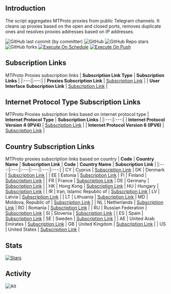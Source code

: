 ## Introduction
The script aggregates MTProto proxies from public Telegram channels. It cleans up proxies based on the open and closed ports, removes duplicate ones and resolves proxies addresses based on IP addresses.

![GitHub last commit (by committer)](https://img.shields.io/github/last-commit/soroushmirzaei/telegram-proxies-collector?label=Last%20Commit&color=%2338914b)
![GitHub](https://img.shields.io/github/license/soroushmirzaei/telegram-proxies-collector?label=License&color=yellow)
![GitHub Repo stars](https://img.shields.io/github/stars/soroushmirzaei/telegram-proxies-collector?label=Stars&color=red&style=flat)
![GitHub forks](https://img.shields.io/github/forks/soroushmirzaei/telegram-proxies-collector?label=Forks&color=blue&style=flat)
[![Execute On Schedule](https://github.com/soroushmirzaei/telegram-proxies-collector/actions/workflows/schedule.yml/badge.svg)](https://github.com/soroushmirzaei/telegram-proxies-collector/actions/workflows/schedule.yml)
[![Execute On Push](https://github.com/soroushmirzaei/telegram-proxies-collector/actions/workflows/push.yml/badge.svg)](https://github.com/soroushmirzaei/telegram-proxies-collector/actions/workflows/push.yml)

## Subscription Links
MTProto Proxies subscription links
| **Subscription Link Type** | **Subscription Links** |
|:---:|:---:|
| **Proxies Subscription Link** | [Subscription Link](https://raw.githubusercontent.com/soroushmirzaei/telegram-proxies-collector/main/proxies) |
| **User Interface Subscription Link** | [Subscription Link](https://soroushmirzaei.github.io/telegram-proxies-collector) |

## Internet Protocol Type Subscription Links
MTProto Proxies subscription links based on internet protocol type
| **Internet Protocol Type** | **Subscription Links** |
|:---:|:---:|
| **Internet Protocol Version 4 (IPV4)** | [Subscription Link](https://raw.githubusercontent.com/soroushmirzaei/telegram-proxies-collector/main/layers/ipv4) |
| **Internet Protocol Version 6 (IPV6)** | [Subscription Link](https://raw.githubusercontent.com/soroushmirzaei/telegram-proxies-collector/main/layers/ipv6) |

## Country Subscription Links
MTProto proxies subscription links based on country
| **Code** | **Country Name** | **Subscription Link** | **Code** | **Country Name** | **Subscription Link** |
|:---:|:---:|:---:|:---:|:---:|:---:|
| CY | Cyprus | [Subscription Link](https://raw.githubusercontent.com/soroushmirzaei/telegram-proxies-collector/main/countries/cy/proxies) | DK | Denmark | [Subscription Link](https://raw.githubusercontent.com/soroushmirzaei/telegram-proxies-collector/main/countries/dk/proxies) |
| EE | Estonia | [Subscription Link](https://raw.githubusercontent.com/soroushmirzaei/telegram-proxies-collector/main/countries/ee/proxies) | FI | Finland | [Subscription Link](https://raw.githubusercontent.com/soroushmirzaei/telegram-proxies-collector/main/countries/fi/proxies) |
| FR | France | [Subscription Link](https://raw.githubusercontent.com/soroushmirzaei/telegram-proxies-collector/main/countries/fr/proxies) | DE | Germany | [Subscription Link](https://raw.githubusercontent.com/soroushmirzaei/telegram-proxies-collector/main/countries/de/proxies) |
| HK | Hong Kong | [Subscription Link](https://raw.githubusercontent.com/soroushmirzaei/telegram-proxies-collector/main/countries/hk/proxies) | HU | Hungary | [Subscription Link](https://raw.githubusercontent.com/soroushmirzaei/telegram-proxies-collector/main/countries/hu/proxies) |
| IR | Iran, Islamic Republic of | [Subscription Link](https://raw.githubusercontent.com/soroushmirzaei/telegram-proxies-collector/main/countries/ir/proxies) | LV | Latvia | [Subscription Link](https://raw.githubusercontent.com/soroushmirzaei/telegram-proxies-collector/main/countries/lv/proxies) |
| LT | Lithuania | [Subscription Link](https://raw.githubusercontent.com/soroushmirzaei/telegram-proxies-collector/main/countries/lt/proxies) | MD | Moldova, Republic of | [Subscription Link](https://raw.githubusercontent.com/soroushmirzaei/telegram-proxies-collector/main/countries/md/proxies) |
| NL | Netherlands | [Subscription Link](https://raw.githubusercontent.com/soroushmirzaei/telegram-proxies-collector/main/countries/nl/proxies) | RO | Romania | [Subscription Link](https://raw.githubusercontent.com/soroushmirzaei/telegram-proxies-collector/main/countries/ro/proxies) |
| RU | Russian Federation | [Subscription Link](https://raw.githubusercontent.com/soroushmirzaei/telegram-proxies-collector/main/countries/ru/proxies) | SI | Slovenia | [Subscription Link](https://raw.githubusercontent.com/soroushmirzaei/telegram-proxies-collector/main/countries/si/proxies) |
| ES | Spain | [Subscription Link](https://raw.githubusercontent.com/soroushmirzaei/telegram-proxies-collector/main/countries/es/proxies) | SE | Sweden | [Subscription Link](https://raw.githubusercontent.com/soroushmirzaei/telegram-proxies-collector/main/countries/se/proxies) |
| AE | United Arab Emirates | [Subscription Link](https://raw.githubusercontent.com/soroushmirzaei/telegram-proxies-collector/main/countries/ae/proxies) | GB | United Kingdom | [Subscription Link](https://raw.githubusercontent.com/soroushmirzaei/telegram-proxies-collector/main/countries/gb/proxies) |
| US | United States | [Subscription Link](https://raw.githubusercontent.com/soroushmirzaei/telegram-proxies-collector/main/countries/us/proxies) |
## Stats
[![Stars](https://starchart.cc/soroushmirzaei/telegram-proxies-collector.svg?variant=adaptive)](https://starchart.cc/soroushmirzaei/telegram-proxies-collector)
## Activity
![Alt](https://repobeats.axiom.co/api/embed/150be6bfa1829ba8ec007b139002968bedad293e.svg "Repobeats analytics image")